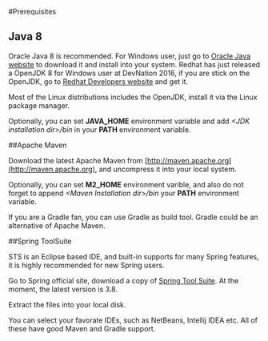 #Prerequisites

## Java 8

Oracle Java 8 is recommended. For Windows user, just go to [Oracle Java website](http://java.oracle.com) to download it and install into your system. Redhat has just released a OpenJDK 8 for Windows user at DevNation 2016, if you are stick on the OpenJDK, go to [Redhat Developers website](https://developers.redhat.com) and get it.
	
Most of the Linux distributions includes the OpenJDK, install it via the Linux package manager.

Optionally, you can set **JAVA\_HOME** environment variable and add *&lt;JDK installation dir>/bin* in your **PATH** environment variable.

##Apache Maven
   
Download the latest Apache Maven from [http://maven.apache.org](http://maven.apache.org), and uncompress it into your local system. 

Optionally, you can set **M2\_HOME** environment varible, and also do not forget to append *&lt;Maven Installation dir>/bin* your **PATH** environment variable.  
	
If you are a Gradle fan, you can use Gradle as build tool. Gradle could be an alternative of Apache Maven.

##Spring ToolSuite

STS is an Eclipse based IDE, and built-in supports for many Spring features, it is highly recommended for new Spring users.

Go to Spring official site, download a copy of [Spring Tool Suite](https://spring.io/tools/sts). At the moment, the latest version is 3.8.
	
Extract the files into your local disk.
	
You can select your favorate IDEs, such as NetBeans, Intellij IDEA etc. All of these have good Maven and Gradle support.
